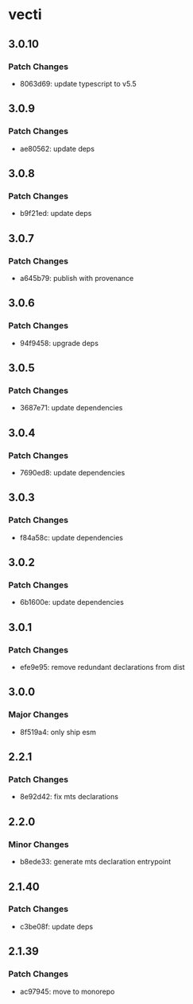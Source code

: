 # vecti

## 3.0.10

### Patch Changes

- 8063d69: update typescript to v5.5

## 3.0.9

### Patch Changes

- ae80562: update deps

## 3.0.8

### Patch Changes

- b9f21ed: update deps

## 3.0.7

### Patch Changes

- a645b79: publish with provenance

## 3.0.6

### Patch Changes

- 94f9458: upgrade deps

## 3.0.5

### Patch Changes

- 3687e71: update dependencies

## 3.0.4

### Patch Changes

- 7690ed8: update dependencies

## 3.0.3

### Patch Changes

- f84a58c: update dependencies

## 3.0.2

### Patch Changes

- 6b1600e: update dependencies

## 3.0.1

### Patch Changes

- efe9e95: remove redundant declarations from dist

## 3.0.0

### Major Changes

- 8f519a4: only ship esm

## 2.2.1

### Patch Changes

- 8e92d42: fix mts declarations

## 2.2.0

### Minor Changes

- b8ede33: generate mts declaration entrypoint

## 2.1.40

### Patch Changes

- c3be08f: update deps

## 2.1.39

### Patch Changes

- ac97945: move to monorepo
